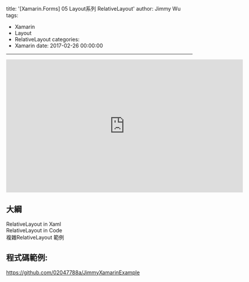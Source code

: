 title: '[Xamarin.Forms] 05 Layout系列 RelativeLayout'
author: Jimmy Wu
tags:
  - Xamarin
  - Layout
  - RelativeLayout
categories:
  - Xamarin
date: 2017-02-26 00:00:00
---
<iframe width="640" height="360" src="https://www.youtube.com/embed/CX9Hsu4vDiM" frameborder="0" allowfullscreen></iframe>

## 大綱
RelativeLayout in Xaml  
RelativeLayout in Code  
複雜RelativeLayout 範例  

## 程式碼範例:
https://github.com/02047788a/JimmyXamarinExample